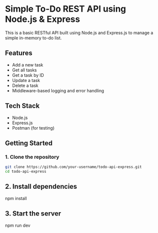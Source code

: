 # Simple To-Do REST API using Node.js & Express

This is a basic RESTful API built using Node.js and Express.js to manage a simple in-memory to-do list.

## Features

- Add a new task
- Get all tasks
- Get a task by ID
- Update a task
- Delete a task
- Middleware-based logging and error handling

## Tech Stack

- Node.js
- Express.js
- Postman (for testing)

## Getting Started

### 1. Clone the repository

```bash
git clone https://github.com/your-username/todo-api-express.git
cd todo-api-express
```
## 2. Install dependencies
npm install

## 3. Start the server
npm run dev
